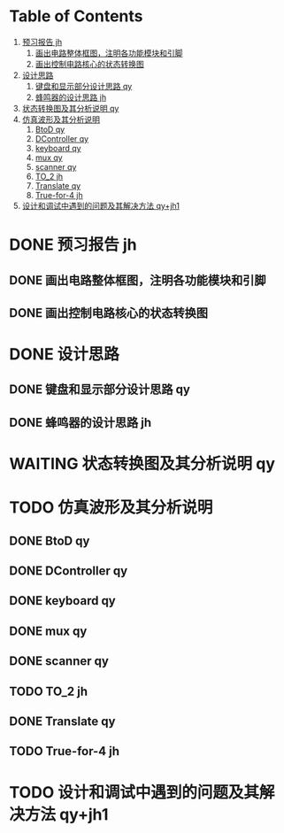 
# Table of Contents

1.  [预习报告 jh](#org9e3d7d4)
    1.  [画出电路整体框图，注明各功能模块和引脚](#orga867634)
    2.  [画出控制电路核心的状态转换图](#org5c02f6b)
2.  [设计思路](#org424ada1)
    1.  [键盘和显示部分设计思路 qy](#org04259ed)
    2.  [蜂鸣器的设计思路 jh](#org9da9770)
3.  [状态转换图及其分析说明 qy](#org9d7640e)
4.  [仿真波形及其分析说明](#org4e80709)
    1.  [BtoD qy](#orgaaab082)
    2.  [DController qy](#org09b257c)
    3.  [keyboard qy](#orgc69ee4f)
    4.  [mux qy](#org0542eca)
    5.  [scanner qy](#orgfc4be66)
    6.  [TO\_​2 jh](#org227eef9)
    7.  [Translate qy](#org3650d04)
    8.  [True-for-4   jh](#orgdb3b2bb)
5.  [设计和调试中遇到的问题及其解决方法 qy+jh1](#orgaf1ebde)


<a id="org9e3d7d4"></a>

# DONE 预习报告 jh


<a id="orga867634"></a>

## DONE 画出电路整体框图，注明各功能模块和引脚


<a id="org5c02f6b"></a>

## DONE 画出控制电路核心的状态转换图


<a id="org424ada1"></a>

# DONE 设计思路


<a id="org04259ed"></a>

## DONE 键盘和显示部分设计思路 qy


<a id="org9da9770"></a>

## DONE 蜂鸣器的设计思路 jh


<a id="org9d7640e"></a>

# WAITING 状态转换图及其分析说明 qy


<a id="org4e80709"></a>

# TODO 仿真波形及其分析说明


<a id="orgaaab082"></a>

## DONE BtoD qy


<a id="org09b257c"></a>

## DONE DController qy


<a id="orgc69ee4f"></a>

## DONE keyboard qy


<a id="org0542eca"></a>

## DONE mux qy


<a id="orgfc4be66"></a>

## DONE scanner qy


<a id="org227eef9"></a>

## TODO TO\_​2 jh


<a id="org3650d04"></a>

## DONE Translate qy


<a id="orgdb3b2bb"></a>

## TODO True-for-4   jh


<a id="orgaf1ebde"></a>

# TODO 设计和调试中遇到的问题及其解决方法 qy+jh1

